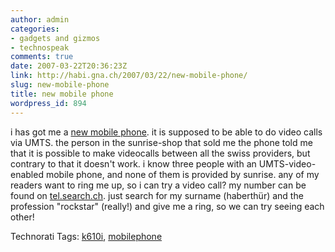 ```yaml
---
author: admin
categories:
- gadgets and gizmos
- technospeak
comments: true
date: 2007-03-22T20:36:23Z
link: http://habi.gna.ch/2007/03/22/new-mobile-phone/
slug: new-mobile-phone
title: new mobile phone
wordpress_id: 894
---
```


i has got me a [new mobile phone](http://images.google.com/images?q=k610i&ie=UTF-8&oe=UTF-8). it is supposed to be able to do video calls via UMTS. the person in the sunrise-shop that sold me the phone told me that it is possible to make videocalls between all the swiss providers, but contrary to that it doesn't work. i know three people with an UMTS-video-enabled mobile phone, and none of them is provided by sunrise.
any of my readers want to ring me up, so i can try a video call? my number can be found on [tel.search.ch](http://tel.search.ch/). just search for my surname (haberthür) and the profession "rockstar" (really!) and give me a ring, so we can try seeing each other!


Technorati Tags: [k610i](http://www.technorati.com/tag/k610i), [mobilephone](http://www.technorati.com/tag/mobilephone)
